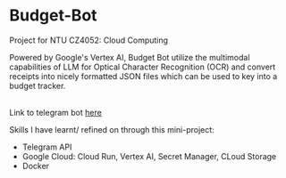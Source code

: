 # Budget-Bot

Project for NTU CZ4052: Cloud Computing

Powered by Google's Vertex AI, Budget Bot utilize the multimodal capabilities of LLM for Optical Character Recognition (OCR) and convert receipts into nicely formatted JSON files which can be used to key into a budget tracker.<br />
<br />

Link to telegram bot [here](https://t.me/Aortz_bot)<br />

Skills I have learnt/ refined on through this mini-project:

- Telegram API
- Google Cloud: Cloud Run, Vertex AI, Secret Manager, CLoud Storage
- Docker